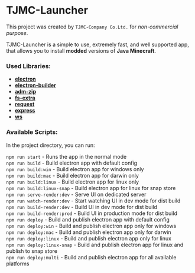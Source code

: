 # TJMC-Launcher
This project was created by `TJMC-Company Co.Ltd.` for *non-commercial purpose*.

TJMC-Launcher is a simple to use, extremely fast, and well supported app, that allows you to install **modded** versions of **Java Minecraft**.

### Used Libraries:
 - **[electron](https://github.com/electron/electron)**
 - **[electron-builder](https://github.com/electron-userland/electron-builder)**
 - **[adm-zip](https://github.com/cthackers/adm-zip)**
 - **[fs-extra](https://github.com/jprichardson/node-fs-extra)**
 - **[request](https://github.com/request/request)**
 - **[express](https://github.com/expressjs/express)**
 - **[ws](https://github.com/websockets/ws)**

### Available Scripts:

In the project directory, you can run:

`npm run start` - Runs the app in the normal mode \
`npm run build` - Build electron app with default config \
`npm run build:win` - Build electron app for windows only \
`npm run build:mac` - Build electron app for darwin only \
`npm run build:linux` - Build electron app for linux only \
`npm run build:linux-snap` - Build electron app for linux for snap store \
`npm run serve-render:dev` - Serve UI on dedicated server \
`npm run watch-render:dev` - Start watching UI in dev mode for dist build \
`npm run build-render:dev` - Build UI in dev mode for dist build \
`npm run build-render:prod` - Build UI in production mode for dist build \
`npm run deploy` - Build and publish electron app with default config \
`npm run deploy:win` - Build and publish electron app only for windows \
`npm run deploy:mac` - Build and publish electron app only for darwin \
`npm run deploy:linux` - Build and publish electron app only for linux \
`npm run deploy:linux-snap` - Build and publish electron app for linux and publish to snap store \
`npm run deploy:multi` - Build and publish electron app for all available platforms 
